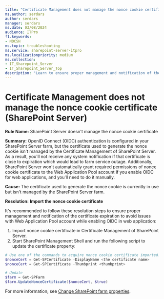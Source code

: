 ```yaml
---
title: "Certificate Management does not manage the nonce cookie certificate (SharePoint Server)"
ms.author: serdars
author: serdars
manager: serdars
ms.date: 03/08/2024
audience: ITPro
f1.keywords:
- NOCSH
ms.topic: troubleshooting
ms.service: sharepoint-server-itpro
ms.localizationpriority: medium
ms.collection:
- IT_Sharepoint_Server
- IT_Sharepoint_Server_Top
description: "Learn to ensure proper management and notification of the certificate expiration to avoid issues with the Web Application Pool account while enabling OIDC in a web application"
---
```


# Certificate Management does not manage the nonce cookie certificate (SharePoint Server)

**Rule Name:** SharePoint Server doesn't manage the nonce cookie certificate

**Summary:** OpenID Connect (OIDC) authentication is configured in your SharePoint Server farm, but the certificate used to generate the nonce cookie isn't managed by the Certificate Management of SharePoint Server. As a result, you'll not receive any system notification if that certificate is close to expiration which would lead to farm service outage. Additionally, SharePoint Server won't automatically grant required permissions of nonce cookie certificate to the Web Application Pool account if you enable OIDC for web applications, and you'll need to do it manually.

**Cause:** The certificate used to generate the nonce cookie is currently in use but isn't managed by the SharePoint Server farm.

**Resolution:** **Import the nonce cookie certificate**

It's recommended to follow these resolution steps to ensure proper management and notification of the certificate expiration to avoid issues with Web Application Pool account while enabling OIDC in web application:

1. Import nonce cookie certificate in Certificate Management of SharePoint Server.
1. Start SharePoint Management Shell and run the following script to update the certificate property:

```powershell
# Use one of the commands to acquire nonce cookie certificate imported:
$nonceCert = Get-SPCertificate -DisplayName <the certificate name>
$nonceCert = Get-SPCertificate -Thumbprint <thumbprint>

# Update
$farm = Get-SPFarm 
$farm.UpdateNonceCertificate($nonceCert, $true)
```

For more information, see [Change SharePoint farm properties](../security-for-sharepoint-server/set-up-oidc-auth-in-sharepoint-server-with-msaad.md).
